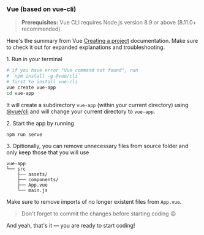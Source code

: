 ### Vue (based on vue-cli)

> **Prerequisites:** Vue CLI requires Node.js version 8.9 or above (8.11.0+ recommended).

Here's the summary from Vue [Creating a project](https://cli.vuejs.org/guide/creating-a-project.html#vue-create.) documentation. Make sure to check it out for expanded explanations and troubleshooting.

1\. Run in your terminal

```sh
# if you have error "Vue command not found", run
# `npm install -g @vue/cli`
# first to install vue-cli
vue create vue-app
cd vue-app
```

It will create a subdirectory `vue-app` (within your current directory) using [@vue/cli]() and will change your current directory to `vue-app`.

2\. Start the app by running

```
npm run serve
```

3\. Opitionally, you can remove unnecessary files from source folder and only keep those that you will use

```
vue-app
└── src
    ├── assets/
    ├── components/
    ├── App.vue
    └── main.js
```

Make sure to remove imports of no longer existent files from `App.vue`.

> Don't forget to commit the changes before starting coding :wink:

And yeah, that's it — you are ready to start coding!
